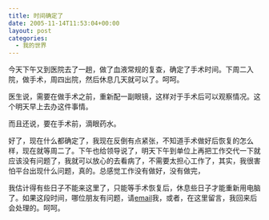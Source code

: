 ```yaml
---
title: 时间确定了
date: 2005-11-14T11:53:04+00:00
layout: post
categories:
  - 我的世界
---
```


今天下午又到医院去了一趟，做了血液常规的复查，确定了手术时间。下周二入院，做手术，周四出院，然后休息几天就可以了。呵呵。

医生说，需要在做手术之前，重新配一副眼镜，这样对于手术后可以观察情况。这个明天早上去办这件事情。
<!--more-->
而且还说，要在手术前，滴眼药水。

好了，现在什么都确定了，我现在反倒有点紧张，不知道手术做好后恢复的怎么样，现在就等周二了。下午也给领导说了，明天下午到单位上再把工作交代一下就应该没有问题了，我就可以放心的去看病了，不需要太担心工作了，其实，我很害怕平台出现什么问题，真的。总感觉工作没有做好，没有做完，

我估计得有些日子不能来这里了，只能等手术恢复后，休息些日子才能重新用电脑了。如果这段时间，哪位朋友有问题，请[email](mailto:imzhoutao@gmail.com)我，或者，在这里留言，我回来后会处理的。呵呵。